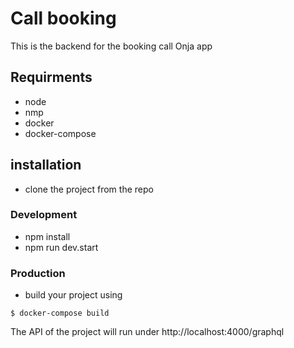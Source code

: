 # Call booking

This is the backend for the booking call Onja app

## Requirments
- node
- nmp
- docker 
- docker-compose 

## installation

- clone the project from the repo

### Development
- npm install
- npm run dev.start

### Production
- build your project using

```
$ docker-compose build
```


The API of the project will run under http://localhost:4000/graphql

